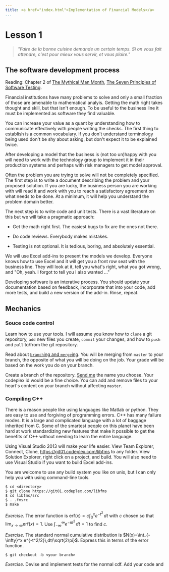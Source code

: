 ```yaml
---
title: <a href="index.html">Implementation of Financial Models</a>
...
```


# Lesson 1

> <i>"Faire de la bonne cuisine demande un certain temps.
Si on vous fait attendre,
c'est pour mieux vous servir, et vous plaire."</i>

## The software development process

Reading: Chapter 2 of [The Mythical Man Month](http://www.cs.virginia.edu/~evans/greatworks/mythical.pdf),
[The Seven Principles of Software Testing](http://se.ethz.ch/~meyer/publications/testing/principles.pdf).

Financial institutions have many problems to solve and only a small
fraction of those are amenable to mathematical analyis. Getting the math
right takes thought and skill, but that isn't enough. To be useful to
the business line it must be implemented as software they find valuable.

You can increase your value as a quant by understanding how to communicate
effectively with people writing the checks. The first thing to establish
is a common vocabulary. If you don't understand terminology being used
don't be shy about asking, but don't expect it to be explained twice.

After developing a model that the business is (not too un)happy with
you will need to work with the technology group to implement it in their
production systems and perhaps with risk managers to get model approval.

Often the problem you are trying to solve will not be completely
specified. The first step is to write a document describing the problem
and your proposed solution. If you are lucky, the business person you
are working with will read it and work with you to reach a satisfactory
agreement on what needs to be done. At a minimum, it will help you
understand the problem domain better.

The next step is to write code and unit tests. There is a vast literature
on this but we will take a pragmatic approach:

- Get the math right first. The easiest bugs to fix are the ones not there.

- Do code reviews. Everybody makes mistakes.

- Testing is not optional. It is tedious, boring, and absolutely essential.

We will use Excel add-ins to present the models we develop. Everyone
knows how to use Excel and it will get you a front row seat with the
business line. They will look at it, tell you what's right, what you
got wrong, and "Oh, yeah. I forgot to tell you I also wanted ..."

Developing software is an interative process. You should update your
documentation based on feedback, incorporate that into your code, add
more tests, and build a new version of the add-in. Rinse, repeat.

## Mechanics

### Souce code control

Learn how to use your tools.
I will assume you know how to `clone` a git repository, `add` new files
you create, `commit` your changes, and how to `push` and `pull` to/from
the git repository.

Read about
[`branch`ing and `merge`ing](http://git-scm.com/book/en/Git-Branching-Basic-Branching-and-Merging).
You will be merging from `master` to your branch, the opposite of what
you will be doing on the job. Your grade will be based on the work you
do on your branch.

Create a branch of the repository.
[Send me](mailto:kal278@cornell.edu?subject=Codeplex%20branch&body=My%20codeplex%20branch%20name%20is:)
the name you choose. Your codeplex id would be a fine choice.
You can add and remove files to your heart's content on your branch without
affecting `master`.

### Compiling C++

There is a reason people like using languages like Matlab or python.
They are easy to use and forgiving of programming errors.  C++ has
many failure modes. It is a large and complicated language with a lot
of baggage inherited from C. Some of the smartest people on this planet
have been hard at work standardizing new features that make it possible
to get the benefits of C++ without needing to learn the entire language.

Using Visual Studio 2013 will make your life easier. View Team Explorer,
Connect, Clone, https://git01.codeplex.com/libfms to any folder. View
Solution Explorer, right click on a project, and build. You will also
need to use Visual Studio if you want to build Excel add-ins.

You are welcome to use any build system you like on unix, but I can
only help you with using command-line tools. 

```
$ cd <directory>
$ git clone https://git01.codeplex.com/libfms
$ cd libfms/src
$ . .fmsrc
$ make
```
_Exercise_. The error function is $\mathrm{erf}(x) = c\int_0^x e^{-t^2}\,dt$
with $c$ chosen so that $\lim_{x\to\infty}\mathrm{erf}(x) = 1$.
Use $\int_{-\infty}^\infty e^{-\pi t^2}\,dt = 1$ to find $c$.

_Exercise_. The standard normal cumulative distribution is
$N(x)=\int_{-\infty}^x e^{-t^2/2}\,dt/\sqrt{2\pi}$. Express this
in terms of the error function.

```
$ git checkout -b <your branch>

```

_Exercise_. Devise and implement tests for the normal cdf.
Add your code and 
